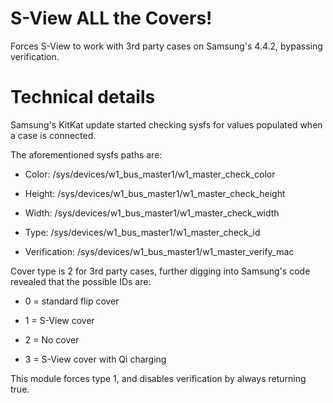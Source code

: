 S-View ALL the Covers!
========================

Forces S-View to work with 3rd party cases on Samsung's 4.4.2, bypassing verification.

Technical details
========================

Samsung's KitKat update started checking sysfs for values populated when a case is connected.

The aforementioned sysfs paths are:

* Color: /sys/devices/w1_bus_master1/w1_master_check_color

* Height: /sys/devices/w1_bus_master1/w1_master_check_height

* Width: /sys/devices/w1_bus_master1/w1_master_check_width

* Type: /sys/devices/w1_bus_master1/w1_master_check_id

* Verification: /sys/devices/w1_bus_master1/w1_master_verify_mac

Cover type is 2 for 3rd party cases, further digging into Samsung's code revealed that the possible IDs are:

* 0 = standard flip cover

* 1 = S-View cover

* 2 = No cover

* 3 = S-View cover with Qi charging

This module forces type 1, and disables verification by always returning true.
